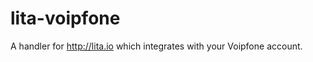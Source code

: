 lita-voipfone
=============

A handler for http://lita.io which integrates with your Voipfone account.
